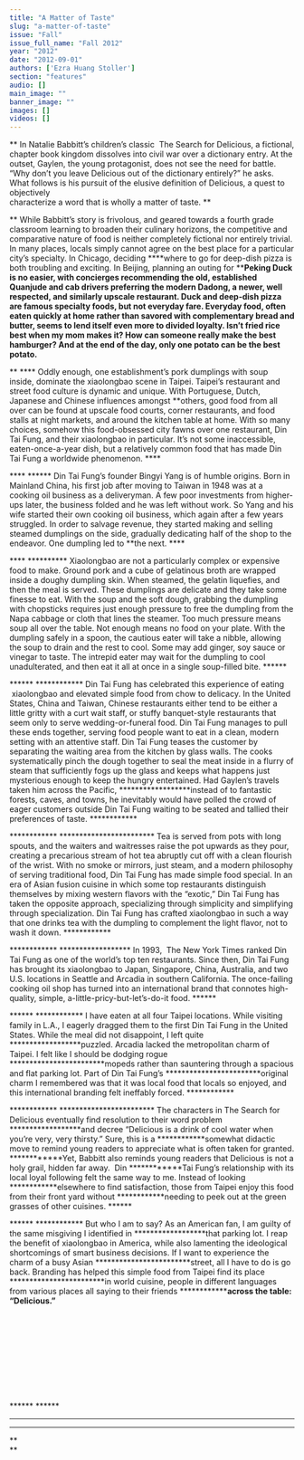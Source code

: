 ```yaml
---
title: "A Matter of Taste"
slug: "a-matter-of-taste"
issue: "Fall"
issue_full_name: "Fall 2012"
year: "2012"
date: "2012-09-01"
authors: ['Ezra Huang Stoller']
section: "features"
audio: []
main_image: ""
banner_image: ""
images: []
videos: []
---
```

**  In Natalie Babbitt’s children’s classic  The Search for Delicious, a fictional, chapter book kingdom dissolves into civil war over a dictionary entry. At the outset, Gaylen, the young protagonist, does not see the need for battle. “Why don’t you leave Delicious out of the dictionary entirely?” he asks. What follows is his pursuit of the elusive definition of Delicious, a quest to objectively   
characterize a word that is wholly a matter of taste. **

**  While Babbitt’s story is frivolous, and geared towards a fourth grade classroom learning to broaden their culinary horizons, the competitive and comparative nature of food is neither completely fictional nor entirely trivial. In many places, locals simply cannot agree on the best place for a particular city’s specialty. In Chicago, deciding ****where to go for deep-dish pizza is both troubling and exciting. In Beijing, planning an outing for ****Peking Duck is no easier, with concierges recommending the old, established Quanjude and cab drivers preferring the modern Dadong, a newer, well respected, and similarly upscale restaurant. Duck and deep-dish pizza are famous specialty foods, but not everyday fare. Everyday food, often eaten quickly at home rather than savored with complementary bread and butter, seems to lend itself even more to divided loyalty. Isn’t fried rice best when my mom makes it? How can someone really make the best hamburger? And at the end of the day, only one potato can be the best potato.**

** ****  Oddly enough, one establishment’s pork dumplings with soup inside, dominate the xiaolongbao scene in Taipei. Taipei’s restaurant and street food culture is dynamic and unique. With Portuguese, Dutch, Japanese and Chinese influences amongst **others, good food from all over can be found at upscale food courts, corner restaurants, and food stalls at night markets, and around the kitchen table at home. With so many choices, somehow this food-obsessed city fawns over one restaurant, Din Tai Fung, and their xiaolongbao in particular. It’s not some inaccessible, eaten-once-a-year dish, but a relatively common food that has made Din Tai Fung a worldwide phenomenon. ****

**** ******  Din Tai Fung’s founder Bingyi Yang is of humble origins. Born in Mainland China, his first job after moving to Taiwan in 1948 was at a cooking oil business as a deliveryman. A few poor investments from higher-ups later, the business folded and he was left without work. So Yang and his wife started their own cooking oil business, which again after a few years struggled. In order to salvage revenue, they started making and selling steamed dumplings on the side, gradually dedicating half of the shop to the endeavor. One dumpling led to **the next. ****

**** **********  Xiaolongbao are not a particularly complex or expensive food to make. Ground pork and a cube of gelatinous broth are wrapped inside a doughy dumpling skin. When steamed, the gelatin liquefies, and then the meal is served. These dumplings are delicate and they take some finesse to eat. With the soup and the soft dough, grabbing the dumpling with chopsticks requires just enough pressure to free the dumpling from the Napa cabbage or cloth that lines the steamer. Too much pressure means soup all over the table. Not enough means no food on your plate. With the dumpling safely in a spoon, the cautious eater will take a nibble, allowing the soup to drain and the rest to cool. Some may add ginger, soy sauce or vinegar to taste. The intrepid eater may wait for the dumpling to cool unadulterated, and then eat it all at once in a single soup-filled bite. ******

****** ************  Din Tai Fung has celebrated this experience of eating  xiaolongbao and elevated simple food from chow to delicacy. In the United States, China and Taiwan, Chinese restaurants either tend to be either a little gritty with a curt wait staff, or stuffy banquet-style restaurants that seem only to serve wedding-or-funeral food. Din Tai Fung manages to pull these ends together, serving food people want to eat in a clean, modern setting with an attentive staff. Din Tai Fung teases the customer by separating the waiting area from the kitchen by glass walls. The cooks systematically pinch the dough together to seal the meat inside in a flurry of steam that sufficiently fogs up the glass and keeps what happens just mysterious enough to keep the hungry entertained. Had Gaylen’s travels taken him across the Pacific, ******************instead of to fantastic forests, caves, and towns, he inevitably would have polled the crowd of eager customers outside Din Tai Fung waiting to be seated and tallied their preferences of taste. ************

************ ************************  Tea is served from pots with long spouts, and the waiters and waitresses raise the pot upwards as they pour, creating a precarious stream of hot tea abruptly cut off with a clean flourish of the wrist. With no smoke or mirrors, just steam, and a modern philosophy of serving traditional food, Din Tai Fung has made simple food special. In an era of Asian fusion cuisine in which some top restaurants distinguish themselves by mixing western flavors with the “exotic,” Din Tai Fung has taken the opposite approach, specializing through simplicity and simplifying through specialization. Din Tai Fung has crafted xiaolongbao in such a way that one drinks tea with the dumpling to complement the light flavor, not to wash it down. ************

************ ******************  In 1993,  The New York Times ranked Din Tai Fung as one of the world’s top ten restaurants. Since then, Din Tai Fung has brought its xiaolongbao to Japan, Singapore, China, Australia, and two U.S. locations in Seattle and Arcadia in southern California. The once-failing cooking oil shop has turned into an international brand that connotes high-quality, simple, a-little-pricy-but-let’s-do-it food. ******

****** ************  I have eaten at all four Taipei locations. While visiting family in L.A., I eagerly dragged them to the first Din Tai Fung in the United States. While the meal did not disappoint, I left quite ******************puzzled. Arcadia lacked the metropolitan charm of Taipei. I felt like I should be dodging rogue ************************mopeds rather than sauntering through a spacious and flat parking lot. Part of Din Tai Fung’s ************************original charm I remembered was that it was local food that locals so enjoyed, and this international branding felt ineffably forced. ************

************ ************************  The characters in The Search for Delicious eventually find resolution to their word problem ******************and decree “Delicious is a drink of cool water when you’re very, very thirsty.” Sure, this is a ************somewhat didactic move to remind young readers to appreciate what is often taken for granted. ************Yet, Babbitt also reminds young readers that Delicious is not a holy grail, hidden far away.  Din ************Tai Fung’s relationship with its local loyal following felt the same way to me. Instead of looking ************elsewhere to find satisfaction, those from Taipei enjoy this food from their front yard without ************needing to peek out at the green grasses of other cuisines. ******

****** ************  But who I am to say? As an American fan, I am guilty of the same misgiving I identified in ******************that parking lot. I reap the benefit of xiaolongbao in America, while also lamenting the ideological shortcomings of smart business decisions. If I want to experience the charm of a busy Asian ************************street, all I have to do is go back. Branding has helped this simple food from Taipei find its place ************************in world cuisine, people in different languages from various places all saying to their friends ************************across the table: “Delicious.”************

 

 

 

 

 

****** ******

******  
******

**  
**

 

 

 

 

